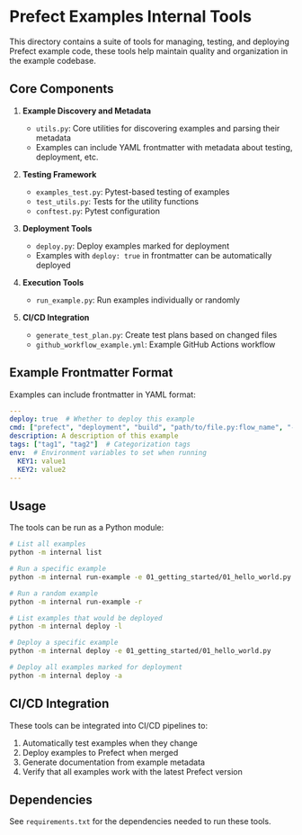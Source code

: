 # Prefect Examples Internal Tools

This directory contains a suite of tools for managing, testing, and deploying Prefect example code, these tools help maintain quality and organization in the example codebase.

## Core Components

1. **Example Discovery and Metadata**
   - `utils.py`: Core utilities for discovering examples and parsing their metadata
   - Examples can include YAML frontmatter with metadata about testing, deployment, etc.

2. **Testing Framework**
   - `examples_test.py`: Pytest-based testing of examples
   - `test_utils.py`: Tests for the utility functions
   - `conftest.py`: Pytest configuration

3. **Deployment Tools**
   - `deploy.py`: Deploy examples marked for deployment
   - Examples with `deploy: true` in frontmatter can be automatically deployed

4. **Execution Tools**
   - `run_example.py`: Run examples individually or randomly

5. **CI/CD Integration**
   - `generate_test_plan.py`: Create test plans based on changed files
   - `github_workflow_example.yml`: Example GitHub Actions workflow

## Example Frontmatter Format

Examples can include frontmatter in YAML format:

```yaml
---
deploy: true  # Whether to deploy this example
cmd: ["prefect", "deployment", "build", "path/to/file.py:flow_name", "-n", "name"]  # Command to run for deployment
description: A description of this example
tags: ["tag1", "tag2"]  # Categorization tags
env:  # Environment variables to set when running
  KEY1: value1
  KEY2: value2
---
```

## Usage

The tools can be run as a Python module:

```bash
# List all examples
python -m internal list

# Run a specific example
python -m internal run-example -e 01_getting_started/01_hello_world.py

# Run a random example
python -m internal run-example -r

# List examples that would be deployed
python -m internal deploy -l

# Deploy a specific example
python -m internal deploy -e 01_getting_started/01_hello_world.py

# Deploy all examples marked for deployment
python -m internal deploy -a
```

## CI/CD Integration

These tools can be integrated into CI/CD pipelines to:

1. Automatically test examples when they change
2. Deploy examples to Prefect when merged
3. Generate documentation from example metadata
4. Verify that all examples work with the latest Prefect version

## Dependencies

See `requirements.txt` for the dependencies needed to run these tools. 